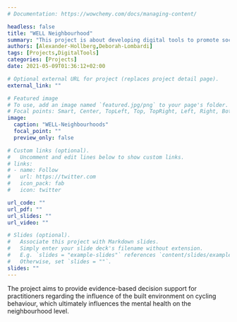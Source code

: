 ```yaml
---
# Documentation: https://wowchemy.com/docs/managing-content/

headless: false
title: "WELL Neighbourhood"
summary: "This project is about developing digital tools to promote social sustainability in neighbourhood design"
authors: [Alexander-Hollberg,Deborah-Lombardi]
tags: [Projects,DigitalTools]
categories: [Projects]
date: 2021-05-09T01:36:12+02:00

# Optional external URL for project (replaces project detail page).
external_link: ""

# Featured image
# To use, add an image named `featured.jpg/png` to your page's folder.
# Focal points: Smart, Center, TopLeft, Top, TopRight, Left, Right, BottomLeft, Bottom, BottomRight.
image:
  caption: "WELL-Neighbourhoods"
  focal_point: ""
  preview_only: false

# Custom links (optional).
#   Uncomment and edit lines below to show custom links.
# links:
# - name: Follow
#   url: https://twitter.com
#   icon_pack: fab
#   icon: twitter

url_code: ""
url_pdf: ""
url_slides: ""
url_video: ""

# Slides (optional).
#   Associate this project with Markdown slides.
#   Simply enter your slide deck's filename without extension.
#   E.g. `slides = "example-slides"` references `content/slides/example-slides.md`.
#   Otherwise, set `slides = ""`.
slides: ""
---
```

The project aims to provide evidence-based decision support for practitioners regarding the influence of the built environment on cycling behaviour, which ultimately influences the mental health on the neighbourhood level.

